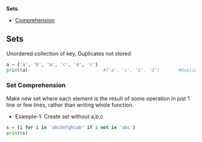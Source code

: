 **Sets**
- [Comprehension](#com)

## Sets
Unordered collection of key, Duplicates not stored
```py
a = {'a', 'b', 'a', 'c', 'd', 'c'}
print(a)                            #{'a', 'c', 'b', 'd'}       #Duplicates not stored
```

<a name=com></a>
### Set Comprehension
Make new set where each element is the result of some operation in just 1 line or few lines, rather than writing whole function.
- Example-1: Create set without a,b,c
```py
s = {i for i in 'abcdefghiab' if i not in 'abc'} 
print(s)
```
